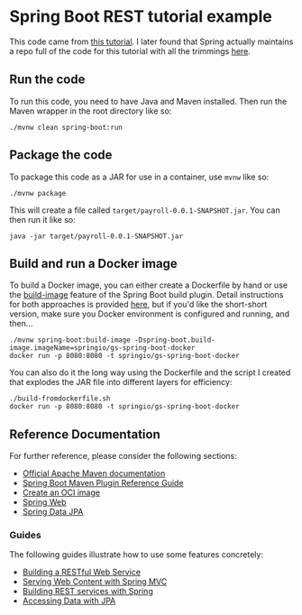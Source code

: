 # Spring Boot REST tutorial example
This code came from [this tutorial](https://spring.io/guides/tutorials/rest/). I later found that Spring actually maintains a repo full of the code for this tutorial with all the trimmings [here](https://github.com/spring-guides/tut-rest).

## Run the code
To run this code, you need to have Java and Maven installed. Then run the Maven
wrapper in the root directory like so:

    ./mvnw clean spring-boot:run


## Package the code
To package this code as a JAR for use in a container, use `mvnw` like so:

    ./mvnw package

This will create a file called `target/payroll-0.0.1-SNAPSHOT.jar`. You can
then run it like so:

    java -jar target/payroll-0.0.1-SNAPSHOT.jar


## Build and run a Docker image
To build a Docker image, you can either create a Dockerfile by hand or use the
[build-image](https://docs.spring.io/spring-boot/docs/2.3.0.RELEASE/maven-plugin/reference/html/#build-image) feature of the Spring Boot build plugin.
Detail instructions for both approaches is provided [here](https://spring.io/guides/gs/spring-boot-docker/), but if you'd like the
short-short version, make sure you Docker environment is configured and
running, and then...

    ./mvnw spring-boot:build-image -Dspring-boot.build-image.imageName=springio/gs-spring-boot-docker
    docker run -p 8080:8080 -t springio/gs-spring-boot-docker


You can also do it the long way using the Dockerfile and the script I created
that explodes the JAR file into different layers for efficiency:

    ./build-fromdockerfile.sh
    docker run -p 8080:8080 -t springio/gs-spring-boot-docker


## Reference Documentation
For further reference, please consider the following sections:

* [Official Apache Maven documentation](https://maven.apache.org/guides/index.html)
* [Spring Boot Maven Plugin Reference Guide](https://docs.spring.io/spring-boot/docs/2.5.2/maven-plugin/reference/html/)
* [Create an OCI image](https://docs.spring.io/spring-boot/docs/2.5.2/maven-plugin/reference/html/#build-image)
* [Spring Web](https://docs.spring.io/spring-boot/docs/2.5.2/reference/htmlsingle/#boot-features-developing-web-applications)
* [Spring Data JPA](https://docs.spring.io/spring-boot/docs/2.5.2/reference/htmlsingle/#boot-features-jpa-and-spring-data)

### Guides
The following guides illustrate how to use some features concretely:

* [Building a RESTful Web Service](https://spring.io/guides/gs/rest-service/)
* [Serving Web Content with Spring MVC](https://spring.io/guides/gs/serving-web-content/)
* [Building REST services with Spring](https://spring.io/guides/tutorials/bookmarks/)
* [Accessing Data with JPA](https://spring.io/guides/gs/accessing-data-jpa/)

